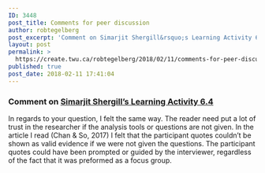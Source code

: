 ```yaml
---
ID: 3448
post_title: Comments for peer discussion
author: robtegelberg
post_excerpt: 'Comment on Simarjit Shergill&rsquo;s Learning Activity 6.4 In regards to your question, I felt the same way. The reader need put a lot of trust in the researcher if the analysis tools or questions are not given. In the article I read (Chan &amp; So, 2017) I felt that the participant quotes couldn&rsquo;t be shown [&hellip;]'
layout: post
permalink: >
  https://create.twu.ca/robtegelberg/2018/02/11/comments-for-peer-discussion/
published: true
post_date: 2018-02-11 17:41:04
---
```

<h3>Comment on <a href="https://create.twu.ca/icandothis/2018/02/11/ldrs-591-activity-6-4-2/#comment-118">Simarjit Shergill&#8217;s Learning Activity 6.4</a></h3>

In regards to your question, I felt the same way. The reader need put a lot of trust in the researcher if the analysis tools or questions are not given. In the article I read (Chan &amp; So, 2017) I felt that the participant quotes couldn’t be shown as valid evidence if we were not given the questions. The participant quotes could have been prompted or guided by the interviewer, regardless of the fact that it was preformed as a focus group.

&nbsp;